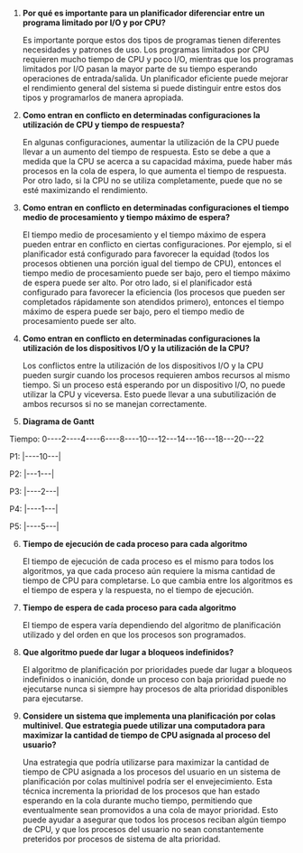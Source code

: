 1. **Por qué es importante para un planificador diferenciar entre un programa limitado por I/O y por CPU?**

   Es importante porque estos dos tipos de programas tienen diferentes necesidades y patrones de uso. Los programas limitados por CPU requieren mucho tiempo de CPU y poco I/O, mientras que los programas limitados por I/O pasan la mayor parte de su tiempo esperando operaciones de entrada/salida. Un planificador eficiente puede mejorar el rendimiento general del sistema si puede distinguir entre estos dos tipos y programarlos de manera apropiada.

2. **Como entran en conflicto en determinadas configuraciones la utilización de CPU y tiempo de respuesta?**

   En algunas configuraciones, aumentar la utilización de la CPU puede llevar a un aumento del tiempo de respuesta. Esto se debe a que a medida que la CPU se acerca a su capacidad máxima, puede haber más procesos en la cola de espera, lo que aumenta el tiempo de respuesta. Por otro lado, si la CPU no se utiliza completamente, puede que no se esté maximizando el rendimiento.

3. **Como entran en conflicto en determinadas configuraciones el tiempo medio de procesamiento y tiempo máximo de espera?**

   El tiempo medio de procesamiento y el tiempo máximo de espera pueden entrar en conflicto en ciertas configuraciones. Por ejemplo, si el planificador está configurado para favorecer la equidad (todos los procesos obtienen una porción igual del tiempo de CPU), entonces el tiempo medio de procesamiento puede ser bajo, pero el tiempo máximo de espera puede ser alto. Por otro lado, si el planificador está configurado para favorecer la eficiencia (los procesos que pueden ser completados rápidamente son atendidos primero), entonces el tiempo máximo de espera puede ser bajo, pero el tiempo medio de procesamiento puede ser alto.

4. **Como entran en conflicto en determinadas configuraciones la utilización de los dispositivos I/O y la utilización de la CPU?**

   Los conflictos entre la utilización de los dispositivos I/O y la CPU pueden surgir cuando los procesos requieren ambos recursos al mismo tiempo. Si un proceso está esperando por un dispositivo I/O, no puede utilizar la CPU y viceversa. Esto puede llevar a una subutilización de ambos recursos si no se manejan correctamente.

5. **Diagrama de Gantt**

Tiempo: 0----2----4----6----8----10---12---14---16---18---20---22

P1:     |----10---|

P2:              |---1---|

P3:                   |----2---|

P4:                         |----1---|

P5:                               |----5---|


6. **Tiempo de ejecución de cada proceso para cada algoritmo**

   El tiempo de ejecución de cada proceso es el mismo para todos los algoritmos, ya que cada proceso aún requiere la misma cantidad de tiempo de CPU para completarse. Lo que cambia entre los algoritmos es el tiempo de espera y la respuesta, no el tiempo de ejecución.

7. **Tiempo de espera de cada proceso para cada algoritmo**

   El tiempo de espera varía dependiendo del algoritmo de planificación utilizado y del orden en que los procesos son programados.

8. **Que algoritmo puede dar lugar a bloqueos indefinidos?**

   El algoritmo de planificación por prioridades puede dar lugar a bloqueos indefinidos o inanición, donde un proceso con baja prioridad puede no ejecutarse nunca si siempre hay procesos de alta prioridad disponibles para ejecutarse.

9. **Considere un sistema que implementa una planificación por colas multinivel. Que estrategia puede utilizar una computadora para maximizar la cantidad de tiempo de CPU asignada al proceso del usuario?**

   Una estrategia que podría utilizarse para maximizar la cantidad de tiempo de CPU asignada a los procesos del usuario en un sistema de planificación por colas multinivel podría ser el envejecimiento. Esta técnica incrementa la prioridad de los procesos que han estado esperando en la cola durante mucho tiempo, permitiendo que eventualmente sean promovidos a una cola de mayor prioridad. Esto puede ayudar a asegurar que todos los procesos reciban algún tiempo de CPU, y que los procesos del usuario no sean constantemente preteridos por procesos de sistema de alta prioridad.

